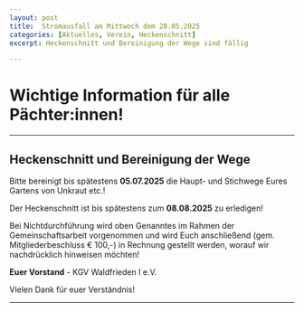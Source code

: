 ```yaml
---
layout: post
title:  Stromausfall am Mittwoch dem 28.05.2025
categories: [Aktuelles, Verein, Heckenschnitt]
excerpt: Heckenschnitt und Bereinigung der Wege sind fällig

---
```


# Wichtige Information für alle Pächter:innen!

---

## Heckenschnitt und Bereinigung der Wege

Bitte bereinigt bis spätestens **05.07.2025** die Haupt- und Stichwege Eures Gartens von Unkraut etc.!

Der Heckenschnitt ist bis spätestens zum **08.08.2025** zu erledigen!

Bei Nichtdurchführung wird oben Genanntes im Rahmen der Gemeinschaftsarbeit vorgenommen und wird Euch anschließend (gem. Mitgliederbeschluss € 100,-) in Rechnung gestellt werden, worauf wir nachdrücklich hinweisen möchten!

**Euer Vorstand** - KGV Waldfrieden I e.V.

Vielen Dank für euer Verständnis!

---
